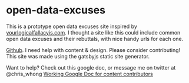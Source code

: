 # open-data-excuses

<p>This is a prototype open data excuses site inspired by <a href="https://yourlogicalfallacyis.com/">yourlogicalfallacyis.com</a>. I thought a site like this could include common open data excuses and their rebuttals, with nice handy urls for each one.</p>
      <p><a href="https://github.com/chriswhong/open-data-excuses/">Github</a>.  I need help with content & design.  Please consider contributing!  This site was made using the gatsbyjs static site generator.</p>
      
Want to help?  Check out this google doc, or message me on twitter at @chris_whong
[Working Google Doc for content contributors](https://docs.google.com/document/d/1_Wkxoj3fUguwNtTy7ggyCZyJ-RK7bibeLXeZf8W6MD4/edit?usp=sharing)

